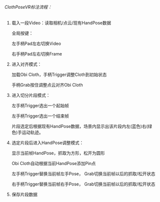 ###### ClothPoseVR标注流程：

1. 载入一段Video：读取相机/点云/现有HandPose数据
   
   全局按键：
   
   左手柄Pad左右切换Video
   
   右手柄Pad左右切换Frame

2. 进入对齐模式：
   
   加载Obi Cloth，手柄Trigger调整Cloth到初始状态
   
   手柄Grab按住调整点云对齐Obi Cloth

3. 进入切分片段模式：
   
   左手柄Trigger选出一个起始帧
   
   左手柄Trigger选出一个结束帧
   
   片段选定后根据现有HandPose数据，场景内显示出该片段内左(蓝色)右(绿色)手运动轨迹。

4. 选定片段后进入HandPose调整模式：
   
   显示当前帧HandPose，抓取为方形，松开为圆形
   
   Obi Cloth自动根据当前HandPose添加Pin点
   
   左手柄Trigger替换当前帧左手Pose， Grab切换当前帧以后的抓取/松开状态
   
   右手柄Trigger替换当前帧右手Pose， Grab切换当前帧以后的抓取/松开状态

5. 保存片段数据
   
   


